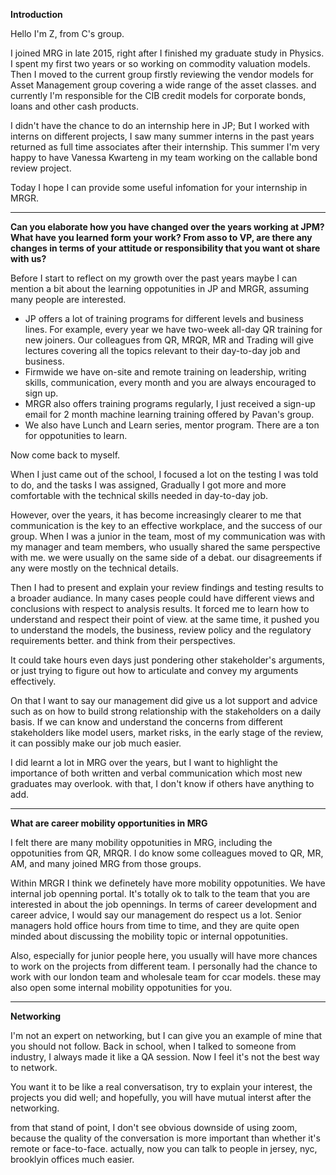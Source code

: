 **Introduction** 

Hello I'm Z, from C's group.

I joined MRG in late 2015, right after I finished my graduate study in Physics.
I spent my first two years or so working on commodity valuation models. 
Then I moved to the current group 
firstly reviewing the vendor models for Asset Management group covering a wide range of the asset classes. 
and currently I'm responsible for the CIB credit models for corporate bonds, loans and other cash products.

I didn't have the chance to do an internship here in JP; 
But I worked with interns on different projects,
I saw many summer interns in the past years returned as full time associates after their internship.
This summer I'm very happy to have Vanessa Kwarteng in my team working on the callable bond review project. 

Today I hope I can provide some useful infomation for your internship in MRGR. 

---

**Can you elaborate how you have changed over the years working at JPM? What have you learned form your work? 
From asso to VP, are there any changes in terms of your attitude or responsibility that you want ot share with us?**

Before I start to reflect on my growth over the past years
maybe I can mention a bit about the learning oppotunities in JP and MRGR, assuming many people are interested. 

  - JP offers a lot of training programs for different levels and business lines. 
  For example, every year we have two-week all-day QR training for new joiners.
  Our colleagues from QR, MRQR, MR and Trading will give lectures covering all the topics relevant to their day-to-day job and business.
  - Firmwide we have on-site and remote training on leadership, writing skills, communication, every month and you are always encouraged to 
  sign up. 
  - MRGR also offers training programs regularly, I just received a sign-up email for 2 month machine learning training offered by Pavan's group. 
  - We also have Lunch and Learn series, mentor program. 
  There are a ton for oppotunities to learn. 

Now come back to myself.

When I just came out of the school, I focused a lot on the testing I was told to do, and the tasks I was assigned, 
Gradually I got more and more comfortable with the technical skills needed in day-to-day job.

However, over the years, it has become increasingly clearer to me that communication is the key to an effective workplace, and the success of our group.
When I was a junior in the team, most of my communication was with my manager and team members, who usually shared the same 
perspective with me. we were usually on the same side of a debat. our disagreements if any were mostly on the technical details.

Then I had to present and explain your review findings and testing results to a broader audiance. 
In many cases people could have different views and conclusions with respect to analysis results.
It forced me to learn how to understand and respect their point of view. 
at the same time, it pushed you to understand the models, the business, review policy and the regulatory requirements better. 
and think from their perspectives. 

It could take hours even days just pondering other stakeholder's arguments, or just trying to figure out
how to articulate and convey my arguments effectively. 

On that I want to say
our management did give us a lot support and advice such as on how to build strong relationship with the stakeholders on a daily basis. 
If we can know and understand the concerns from different stakeholders like model users, market risks, in the early stage of the
review, it can possibly make our job much easier.

I did learnt a lot in MRG over the years, but I want to highlight the importance of both written and verbal communication which most new graduates may overlook.
with that, I don't know if others have anything to add. 

---

**What are career mobility opportunities in MRG**

I felt there are many mobility oppotunities in MRG, including the oppotunities from QR, MRQR.
I do know some colleagues moved to QR, MR, AM, and many joined MRG from those groups.

Within MRGR I think we definetely have more mobility oppotunities. We have internal job openning portal. 
It's totally ok to talk to the team that you are interested in about the job opennings. 
In terms of career development and career advice, I would say our management do respect us a lot. 
Senior managers hold office hours from time to time, and they are quite open minded about discussing the mobility topic or internal oppotunities. 

Also, especially for junior people here, you usually will have more chances to work on the projects from different team. 
I personally had the chance to  work with our london team and wholesale team for ccar models. 
these may also open some internal mobility oppotunities for you. 

---

**Networking**

I'm not an expert on networking, but I can give you an example of mine that you should not follow. 
Back in school, when I talked to someone from industry, I always made it like a QA session. 
Now I feel it's not the best way to network. 

You want it to be like a real conversatison, try to explain your interest, the projects you did well; and hopefully, 
you will have mutual interst after the networking. 

from that stand of point, I don't see obvious downside of using zoom, 
because the quality of the conversation is more important than whether it's remote or face-to-face.
actually, now you can talk to people in jersey, nyc, brooklyin offices much easier. 



<!---

communication 
 - benchmarking testing, communicate with QR


two-way .. 
from a manager's perspective, want to show that JPM and MRG is a great .. 


After worked on more and more projects and see more models, read more review reports from more experienced colleagues,
gradually 
grow more sense in terms of what all the stakeholders' perspectives, what's QR's concern, 



find problem, deal with them 


all models are wrong, but some are useful

use that projects as the step stones to ... 
constantly ask yourself if you could do better if you had more time or resource. 



training



trading models -> forecasting models.

--->


